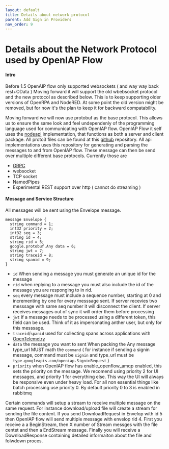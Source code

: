 ```yaml
---
layout: default
title: Details about network protocol
parent: Add Sign in Providers
nav_order: 9
---
```

# Details about the Network Protocol used by OpenIAP Flow

#### Intro

Before 1.5 OpenAIP flow only supported websockets ( and way way back rest+OData )
Moving forward it will support the old wbebsocket protocol and the new protocol as described below.
This is to keep supporting older versions of OpenRPA and NodeRED. At some point the old version might be removed, but for now it's the plan to keep it for backward compatability.

Moving forward we will now use protobuf as the base protocol. This allows us to ensure the same look and feel undependenly of the programming language used for communicating with OpenIAP flow. OpenIAP Flow it self uses the [nodeapi](https://github.com/openiap/nodeapi) implementation, that functions as both a server and client package. 
All proto3 files can be found at this [github](https://github.com/openiap/proto) repository. All api implementations uses this repository for generating and parsing the messages to and from OpenIAP flow.
These message can then be send over multiple different base protocols. 
Currently those are
- [GRPC](https://grpc.io/)
- websocket
- TCP socket
- NamedPipes
- Experimental REST support over http ( cannot do streaming )

#### Message and Service Structure

All messages will be sent using the Envelope message.
```
message Envelope {
  string command = 1;
  int32 priority = 2;
  int32 seq = 3;
  string id = 4;
  string rid = 5;
  google.protobuf.Any data = 6;
  string jwt = 7;
  string traceid = 8;
  string spanid = 9;
}
```
- `id` When sending a message you must generate an unique id for the message
- `rid` when replying to a message you must also include the id of the message you are responging to in rid.
- `seq` every message must include a sequence number, starting at 0 and incrementing by one for every messsage sent. If server recevies two messsage with same seq number it will disconnect the client. If server receives messages out of sync it will order them before processing
- `jwt` if a message needs to be processed using a different token, this field can be used. Think of it as impersonating anther user, but only for this messsage.
- `traceid`/`spanid` used for collecting spans across applications with [OpenTelemetry](https://opentelemetry.io/)
- `data` the message you want to sent
When packing the Any message type_url MUST math the `command` ( for instance if sending a signin message, command must be `signin` and type_url must be `type.googleapis.com/openiap.SigninRequest` )
- `priority` when OpenIAP flow has enable_openflow_amqp enabled, this sets the priority on the message. 
We recomend using priority 2 for UI messages, and priority 1 for everything else. This way the UI will always be responsive even under heavy load. For all non essential things like batch processing use priority 0. By default priority 0 to 3 is enabled in rabbitmq

Certain commands will setup a stream to receive multiple message on the same request. For instance download/upload file will create a stream for sending the file content.
If you send DownloadRequest in Envelop with id 5 then OpenIAP flow will send multiple message with envelop rid 4. First you receive a a BeginStream, then X number of Stream messges with the file centet and then a EndStream message. Finally you will receive a DownloadResponse containing detailed informaiton about the file and folwdown proces.

